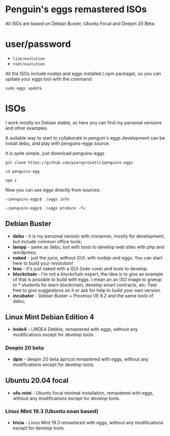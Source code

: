 # Penguin's eggs remastered ISOs

All ISOs are based on Debian Buster, Ubuntu Focal and Deepin 20 Beta. 

# user/password
* ```live/evolution```
* ```root/evolution```

All the ISOs include nodejs and eggs installed (.npm package), so you can
update your eggs tool with the command:

```sudo eggs update```

# ISOs

I work mostly on Debian stable, so here you can find my personal versions and other examples.

A suitable way to start to collaborate in penguin's eggs development can be install debu, and play
with penguins-eggs source.

It is quite simple, just download penguins-eggs

```git clone https://github.com/pieroproietti/penguins-eggs```

```cd penguins-egg```

```npm i```

Now you can use eggs directly from sources:

```~/penguins-eggs$ .\eggs info```

```~/penguins-eggs$ .\eggs produce -fv```



## Debian Buster
* **debu**  - it is my personal version with cinnamon, mostly for development, but include common office tools;
* **lampp** - same as debu, but with tools to develop web sites with php and wordpress;
* **naked** - just the juice, without GUI, with nodejs and eggs. You can start here to build your revolution! 
* **less** - it's just naked with a GUI (lxde-core) and tools to develop.
* **blockchain** - I'm not a blockchain expert, the idea is to give an example of that is possible to build with eggs. I mean an an ISO image to giveup to * students for learn blockchain, develop smart contracts, etc. Feel free to give suggestions on it or ask for help to build your own version.
* **incubator** - Debian Buster + Proxmox VE 6.2 and the same tools of debu;

## Linux Mint Debian Edition 4
* **lmde4** - LMDE4 Debbie, remastered with eggs, without any modifications except for develop tools.

### Deepin 20 beta
* **dpin** - deepin 20 beta apricot remastered with eggs, without any modifications except for develop tools.

## Ubuntu 20.04 focal
* **ufo-mini** - Ubuntu focal minimal installation, remastered with eggs, without any modifications except for develop tools.

### Linux Mint 19.3 (Ubuntu eoan based)
* **tricia** - Linux Mint 19.3 remastered with eggs, without any modifications except for develop tools.






